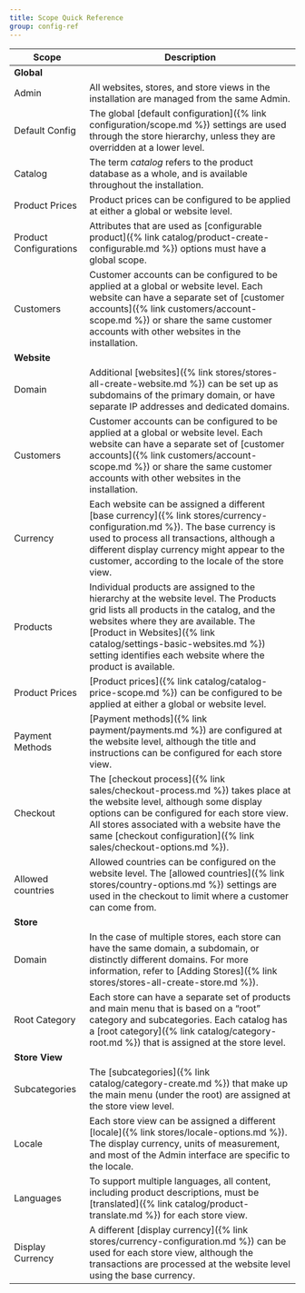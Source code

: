 ```yaml
---
title: Scope Quick Reference
group: config-ref
---
```


|Scope|Description|
|--- |--- |
|**Global**||
|Admin|All websites, stores, and store views in the installation are managed from the same Admin.|
|Default Config|The global [default configuration]({% link configuration/scope.md %}) settings are used through the store hierarchy, unless they are overridden at a lower level.|
|Catalog|The term _catalog_ refers to the product database as a whole, and is available throughout the installation.|
|Product Prices|Product prices can be configured to be applied at either a global or website level.|
|Product Configurations|Attributes that are used as [configurable product]({% link catalog/product-create-configurable.md %}) options must have a global scope.|
|Customers|Customer accounts can be configured to be applied at a global or website level. Each website can have a separate set of [customer accounts]({% link customers/account-scope.md %}) or share the same customer accounts with other websites in the installation.|
|**Website**||
|Domain|Additional [websites]({% link stores/stores-all-create-website.md %}) can be set up as subdomains of the primary domain, or  have separate IP addresses and dedicated domains.|
|Customers|Customer accounts can be configured to be applied at a global or website level. Each website can have a separate set of [customer accounts]({% link customers/account-scope.md %}) or share the same customer accounts with other websites in the installation.|
|Currency|Each website can be assigned a different [base currency]({% link stores/currency-configuration.md %}). The base currency is used to process all transactions, although a different display currency might appear to the customer, according to the locale of the store view.|
|Products|Individual products are assigned to the hierarchy at the website level. The Products grid lists all products in the catalog, and the websites where they are available. The [Product in Websites]({% link catalog/settings-basic-websites.md %}) setting identifies each website where the product is available.|
|Product Prices|[Product prices]({% link catalog/catalog-price-scope.md %}) can be configured to be applied at either a global or website level.|
|Payment Methods|[Payment methods]({% link payment/payments.md %}) are configured at the website level, although the title and instructions can be configured for each store view.|
|Checkout|The [checkout process]({% link sales/checkout-process.md %}) takes place at the website level, although some display options can be configured for each store view. All stores associated with a website have the same [checkout configuration]({% link sales/checkout-options.md %}).|
|Allowed countries|Allowed countries can be configured on the website level. The [allowed countries]({% link stores/country-options.md %}) settings are used in the checkout to limit where a customer can come from.|
|**Store**||
|Domain|In the case of multiple stores, each store can have the same domain, a subdomain, or distinctly different domains. For more information, refer to [Adding Stores]({% link stores/stores-all-create-store.md %}).|
|Root Category|Each store can have a separate set of products and main menu that is based on a “root” category and subcategories. Each catalog has a [root category]({% link catalog/category-root.md %}) that is assigned at the store level.|
|**Store View**||
|Subcategories|The [subcategories]({% link catalog/category-create.md %}) that make up the main menu (under the root) are assigned at the store view level.|
|Locale|Each store view can be assigned a different [locale]({% link stores/locale-options.md %}). The display currency, units of measurement, and most of the Admin interface are specific to the locale.|
|Languages|To support multiple languages, all content, including product descriptions, must be [translated]({% link catalog/product-translate.md %}) for each store view.|
|Display Currency|A different [display currency]({% link stores/currency-configuration.md %}) can be used for each store view, although the transactions are processed at the website level using the base currency.|
